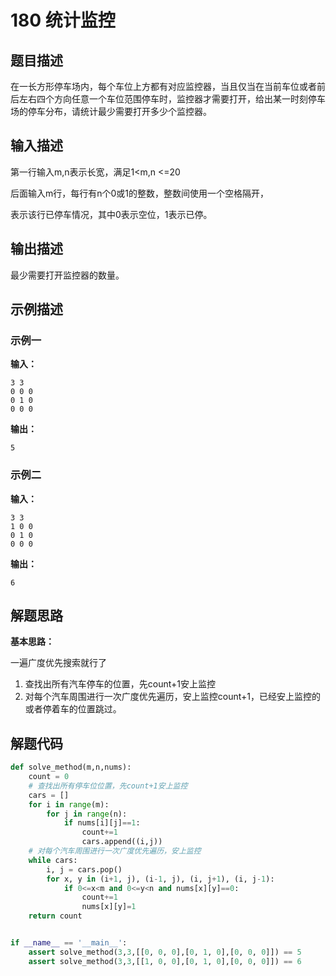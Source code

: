 # 180 统计监控

## 题目描述

在一长方形停车场内，每个车位上方都有对应监控器，当且仅当在当前车位或者前后左右四个方向任意一个车位范围停车时，监控器才需要打开，给出某一时刻停车场的停车分布，请统计最少需要打开多少个监控器。



## 输入描述

第一行输入m,n表示长宽，满足1<m,n <=20

后面输入m行，每行有n个0或1的整数，整数间使用一个空格隔开，

表示该行已停车情况，其中0表示空位，1表示已停。



## 输出描述

最少需要打开监控器的数量。



## 示例描述

### 示例一

**输入：**

```text
3 3
0 0 0
0 1 0
0 0 0
```



**输出：**

```text
5
```

### 示例二

**输入：**

```text
3 3
1 0 0
0 1 0
0 0 0
```



**输出：**

```text
6
```





## 解题思路

**基本思路：**

一遍广度优先搜索就行了

1. 查找出所有汽车停车的位置，先count+1安上监控
2. 对每个汽车周围进行一次广度优先遍历，安上监控count+1，已经安上监控的或者停着车的位置跳过。

## 解题代码

```python
def solve_method(m,n,nums):
    count = 0
    # 查找出所有停车位位置，先count+1安上监控
    cars = []
    for i in range(m):
        for j in range(n):
            if nums[i][j]==1:
                count+=1
                cars.append((i,j))
    # 对每个汽车周围进行一次广度优先遍历，安上监控
    while cars:
        i, j = cars.pop()
        for x, y in (i+1, j), (i-1, j), (i, j+1), (i, j-1):
            if 0<=x<m and 0<=y<n and nums[x][y]==0:
                count+=1
                nums[x][y]=1
    return count


if __name__ == '__main__':
    assert solve_method(3,3,[[0, 0, 0],[0, 1, 0],[0, 0, 0]]) == 5
    assert solve_method(3,3,[[1, 0, 0],[0, 1, 0],[0, 0, 0]]) == 6
```



